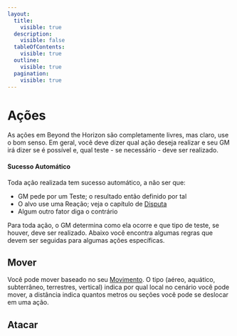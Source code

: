 ```yaml
---
layout:
  title:
    visible: true
  description:
    visible: false
  tableOfContents:
    visible: true
  outline:
    visible: true
  pagination:
    visible: true
---
```


# Ações

As ações em Beyond the Horizon são completamente livres, mas claro, use o bom senso. Em geral, você deve dizer qual ação deseja realizar e seu GM irá dizer se é possível e, qual teste - se necessário - deve ser realizado.

#### **Sucesso Automático**

Toda ação realizada tem sucesso automático, a não ser que:

* GM pede por um Teste; o resultado então definido por tal
* O alvo use uma Reação; veja o capítulo de [Disputa](manuscrito/checks.md#disputa)
* Algum outro fator diga o contrário

Para toda ação, o GM determina como ela ocorre e que tipo de teste, se houver, deve ser realizado. Abaixo você encontra algumas regras que devem ser seguidas para algumas ações específicas.

## Mover

Você pode mover baseado no seu [Movimento](). O tipo (aéreo, aquático, subterrâneo, terrestres, vertical) indica por qual local no cenário você pode mover, a distância indica quantos metros ou seções você pode se deslocar em uma ação.

## Atacar

<!-- ## Grupos de Ações

Apesar das ações serem livres, abaixo você encontra uma lista de grupos de ações bases que basicamente todo personagem poderá executar; juntamente com algumas regras e considerações. Lembre-se que isto é apenas um guia, seu grupo e o GM possuem a palavra final quanto a diversão.

Algumas das regras/limitações devem ser levadas em conta somente em situações de combate ou perigo. Por exemplo, fora de um cenário de batalha, você não deve ficar pensando quantas Seções você pode mover.

### Ajudar <a href="#ajudar" id="ajudar"></a>

Você pode ajudar aliados a realizar ações. Para isso, você deve descrever como deseja ajudar a ação do seu aliado e, se a ajuda for válida de acordo com o GM, seu aliado adiciona +1 no teste.

### Atacar <a href="#atacar" id="atacar"></a>

{% hint style="info" %}
Ao atacar, você quase sempre usará os atributos de Corpo, Agilidade e Controle.
{% endhint %}

Ataques são ações realizadas com armas, itens e/ou habilidades, com o propósito de causar dano, ou aplicar efeitos, em criaturas inimigas. Um ataque sempre seguirá a seguinte linha de resolução:

#### **Passo 1: Ataque**

1. Escolha o(s) alvo(s) de acordo com a descrição do ataque.
2. Role o teste com o atributo indicado.
   1. Mantenha os dados na "mesa", ou o resultado anotado, pois o dano é calculado a partir deles na maioria das vezes.
3. Verifique o [Grau de Sucesso](manuscrito/checks.md#graus-de-sucesso).
4. Caso o(s) alvo(s) usem uma reação, resolva a [Disputa](manuscrito/checks.md#disputa).
5. Calcule o [Dano](dano.md#calculando-dano) de acordo com o grau de sucesso.
6. [Aplique o dano](dano.md#aplicando-dano).

Quando um ataque é feito contra mais de um alvo, você realiza apenas um teste para determinar se acerta os alvos ou não.

Quando um ataque é feito em uma área, você não faz um teste, os alvos presentes na área devem Esquivar ou realizar outra Reação para evitar o ataque.

Quando você causar dano em mais de uma criatura, você aplica o mesmo dano em todos os alvos atingidos.

#### **Passo 2: Aplique Efeitos**

Alguns ataques têm efeitos adicionais devido a alguma [Propriedade](armas.md#propriedades_1) da arma ou outra característica. Também podem aplicar [Condições](condicoes.md), estas que só são aplicadas caso o ataque tenha causado dano, a não ser que indicado o contrário. Resolva todos os efeitos e condições causados pelo ataque neste passo.

### Crafting

Pode pode produzir itens ou aprimorar algum equipamento ou criatura através de Crafting. Para mais informações, veja sua página específica [aqui](crafting.md).

### Interagir com Criaturas <a href="#interagir-com-criaturas" id="interagir-com-criaturas"></a>

{% hint style="info" %}
Ao interagir com criaturas, você quase sempre usará os atributos de Sentidos ou Social.
{% endhint %}

Frases curtas - como "Tome isso seu verme insolente" - gestos rápidos ou, qualquer outro tipo de comunicação breve, não contam como uma ação. Você deve considerar interação com criaturas como uma ação, somente quando ela causar algum efeito, ou quando for muito longa.

### Interagir com Objetos <a href="#interagir-com-objetos" id="interagir-com-objetos"></a>

{% hint style="info" %}
Ao interagir com criaturas, você quase sempre usará os atributos de Corpo, Agilidade, Controle ou Cérebro.
{% endhint %}

Usar equipamentos, recarregar sua arma, abrir uma porta, acionar uma alavanca; todos esses são exemplos de interação com objetos.

Somente a primeira vez que você interage com um objeto durante um turno de equipe conta como uma ação, ou seja, o GM recebe um token de ação somente a primeira vez que você interagir com um objeto no mesmo turno.

### Mover <a href="#mover" id="mover"></a>

{% hint style="info" %}
Ao mover-se, você quase sempre usará os atributos de Corpo ou Agilidade.
{% endhint %}

Você pode mover de acordo com o [movimento](movimento.md) indicado em seu personagem.

Você pode se mover até a distância informada em seu personagem. Porém, você tem a opção de **correr**, podendo mover-se 1 Seção a mais, realizando um teste de Agilidade. Em caso de falha, você para no limite do seu movimento.

Apenas movimentos voluntários contam como ação.

Qualquer movimento em [Terreno Difícil](combate.md#terreno-dificil), ou se arrastando, necessita de um teste de Agilidade.

Apenas a primeira vez que você se movimenta dentro de uma mesma seção conta como uma ação (GM recebe um token de ação). Depois disso, você pode se movimentar livremente dentro da seção.\
Cada seção que você cruzar ao se mover, conta como uma ação diferente e um token de ação deve ser entregue ao GM.

### Pilotar/Dirigir/Guiar <a href="#pilotardirigir" id="pilotardirigir"></a>

{% hint style="info" %}
Ao pilotar/dirigir/guiar, você quase sempre usará os atributos de Controle ou Sentidos.
{% endhint %}

Algumas espécies terão acesso a veículos e/ou montarias.

Assim como qualquer outra ação, testes devem ser requisitados somente em manobras mais arriscadas ou que necessitam de maior precisão. O GM deve receber um token de ação somente durante estas manobras.

### Procurar <a href="#procurar" id="procurar"></a>

{% hint style="info" %}
Ao procurar, você quase sempre usará os atributos de Cérebro ou Sentidos.
{% endhint %}

Procurar criaturas, objetos e qualquer outra coisa no ambiente.

O GM deve receber um token de ação somente a primeira vez que você começa a procurar algo em uma Seção.

### Realizar Manobra <a href="#realizar-manobra" id="realizar-manobra"></a>

{% hint style="info" %}
Ao realizar manobras, você quase sempre usará os atributos de Corpo ou Agilidade.
{% endhint %}

Empurrar, derrubar, puxar, desarmar e outros diversos tipos de golpes contam como uma manobra contra alguém. Geralmente uma manobra tem um propósito como algo mais utilitário e não causa dano diretamente.

### Usar Habilidade <a href="#usar-habilidade" id="usar-habilidade"></a>

Algumas habilidades ativas podem ser ações. Siga as instruções na habilidade para executá-la. Você deve "pagar" um token de ação ao GM para cada custo de ação que a habilidade tem. -->
